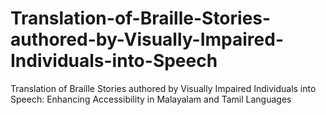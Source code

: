 # Translation-of-Braille-Stories-authored-by-Visually-Impaired-Individuals-into-Speech
Translation of Braille Stories authored by Visually Impaired Individuals into Speech: Enhancing Accessibility in Malayalam and Tamil Languages
